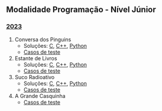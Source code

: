 ## Modalidade Programação - Nível Júnior

### [2023](provas/ProvaOBI2023_cfpj.pdf)

1. Conversa dos Pinguins
    - Soluções: [C](solutions/CF_JR_2023_F1_Conversa_dos_Pinguins.c), [C++](solutions/CF_JR_2023_F1_Conversa_dos_Pinguins.cpp), [Python](solutions/CF_JR_2023_F1_Conversa_dos_Pinguins.py)
    - [Casos de teste](test_set/2023cfpj_pinguins.zip)
2. Estante de Livros
    - Soluções: [C](solutions/CF_JR_2023_F1_Estante_de_Livros.c), [C++](solutions/CF_JR_2023_F1_Estante_de_Livros.cpp), [Python](solutions/CF_JR_2023_F1_Estante_de_Livros.py)
    - [Casos de teste](test_set/2023cfpj_estante.zip)
3. Suco Radioativo
    - Soluções: [C](solutions/CF_JR_2023_F1_Suco.c), [C++](solutions/CF_JR_2023_F1_Suco.cpp), [Python](solutions/CF_JR_2023_F1_Suco.py)
    - [Casos de teste](test_set/2023cfpj_suco.zip)
4. A Grande Casquinha
    - [Casos de teste](test_set/2023cfpj_casquinha.zip)
